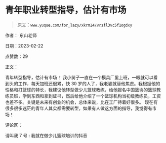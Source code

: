# 青年职业转型指导，估计有市场

> 原文：[`www.yuque.com/for_lazy/xkrm14/vrsfl3vc5f1ogdxy`](https://www.yuque.com/for_lazy/xkrm14/vrsfl3vc5f1ogdxy)

作者： 东山老师

日期：2023-02-22

点赞数：29

正文：

青年转型指导，估计有市场！ 我小舅子一直在一个模具厂里上班，一眼就可以看到头的工作，每天加班还很累，快 30 岁的人了，我老婆就替他焦虑。我根据他的性格和打篮球的特长，我建议他转型做少儿篮球教练，给他报名中国篮协的篮球教练员班，学到东西和拿到证书，然后给他介绍了一个篮球机构当初级教练员，工资也差不多。关键是未来有创业的机会，总体来说，比在工厂待着好很多。 现在有很多很多迷茫的青年人其实都需要转型，如果有人做这方面的指导，我觉得有市场！

评论区：

请叫我 7 号 : 我就在做少儿篮球培训的抖音



